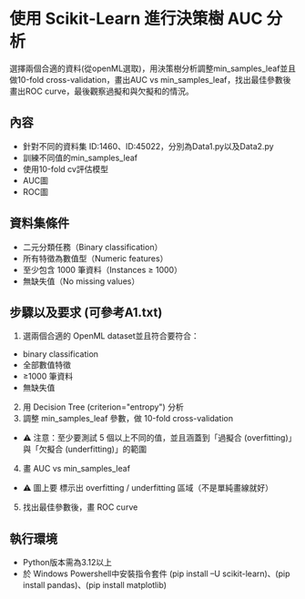 # 使用 Scikit-Learn 進行決策樹 AUC 分析
選擇兩個合適的資料(從openML選取)，用決策樹分析調整min_samples_leaf並且做10-fold cross-validation，畫出AUC vs min_samples_leaf，找出最佳參數後畫出ROC curve，最後觀察過擬和與欠擬和的情況。
## 內容
* 針對不同的資料集 ID:1460、ID:45022，分別為Data1.py以及Data2.py
* 訓練不同值的min_samples_leaf
* 使用10-fold cv評估模型
* AUC圖
* ROC圖
## 資料集條件
* 二元分類任務（Binary classification）
* 所有特徵為數值型（Numeric features）
* 至少包含 1000 筆資料（Instances ≥ 1000）
* 無缺失值（No missing values）
## 步驟以及要求 (可參考A1.txt)
1. 選兩個合適的 OpenML dataset並且符合要符合：
* binary classification
* 全部數值特徵
* ≥1000 筆資料
* 無缺失值
2. 用 Decision Tree (criterion="entropy") 分析
3. 調整 min_samples_leaf 參數，做 10-fold cross-validation
* ⚠️ 注意：至少要測試 5 個以上不同的值，並且涵蓋到「過擬合 (overfitting)」與「欠擬合 (underfitting)」的範圍
4. 畫 AUC vs min_samples_leaf
* ⚠️ 圖上要 標示出 overfitting / underfitting 區域（不是單純畫線就好）
5. 找出最佳參數後，畫 ROC curve
## 執行環境
* Python版本需為3.12以上
* 於 Windows Powershell中安裝指令套件 (pip install –U scikit-learn)、(pip install pandas)、(pip install matplotlib)
